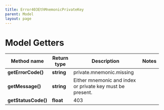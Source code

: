 ```yaml
---
title: Error403EthMnemonicPrivateKey
parent: Model
layout: page
---
```


# Model Getters

Method name | Return type | Description | Notes
------------ | ------------- | ------------- | -------------
**getErrorCode()** | **string** | private.mnemonic.missing |
**getMessage()** | **string** | Either mnemonic and index or private key must be present. |
**getStatusCode()** | **float** | 403 |

